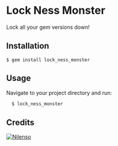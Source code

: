 # Lock Ness Monster

Lock all your gem versions down!

## Installation

    $ gem install lock_ness_monster

## Usage

Navigate to your project directory and run:

```bash
  $ lock_ness_monster
```

## Credits

[![Nilenso](https://s3.amazonaws.com/nilenso/nilenso.png)](http://nilenso.com)
